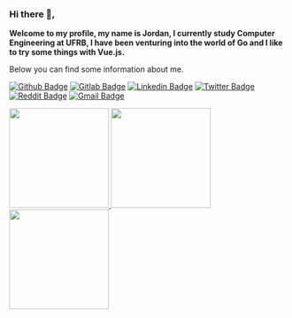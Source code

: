 ### Hi there 👋,
<div>
  <p>
     <b>Welcome to my profile, my name is Jordan, I currently study Computer Engineering at UFRB, I have been venturing into the world of Go and I like to try some things with Vue.js.</b>
  </p>
  <p>
    Below you can find some information about me.
  </p>
</div>

[![Github Badge](https://img.shields.io/badge/GitHub-100000?style=for-the-badge&logo=github&logoColor=white)](https://github.com/fagnerpsantos)
[![Gitlab Badge](https://img.shields.io/badge/GitLab-330F63?style=for-the-badge&logo=gitlab&logoColor=white)](https://gitlab.com/OliveiraJordan)
[![Linkedin Badge](https://img.shields.io/badge/LinkedIn-0077B5?style=for-the-badge&logo=linkedin&logoColor=white)](www.linkedin.com/in/jordan-silva-oliveira-8b9306200)
[![Twitter Badge](https://img.shields.io/badge/Twitter-1DA1F2?style=for-the-badge&logo=twitter&logoColor=white)](https://twitter.com/JordanSOliveira)
[![Reddit Badge](	https://img.shields.io/badge/Reddit-FF4500?style=for-the-badge&logo=reddit&logoColor=white)](https://www.reddit.com/user/JoOliveira)
[![Gmail Badge](https://img.shields.io/badge/Gmail-D14836?style=for-the-badge&logo=gmail&logoColor=white)](jordansilva102@gmail.com)



<div>
  <div>
    <a href="https://github.com/anuraghazra/github-readme-stats">
       <img height=180em src="https://github-readme-stats.vercel.app/api?username=OliveiraJ&count_private=true&show_icons=true&theme=bear&hide_border=true&include_all_commits=true" />
      <img height=180em src="https://github-readme-streak-stats.herokuapp.com?user=OliveiraJ&theme=bear&hide_border=true&date_format=M%20j%5B%2C%20Y%5D" />
    </a>
  </div>
  <div>
  <a href="https://github.com/anuraghazra/github-readme-stats">
   <img  height=180em aling=center src="https://github-readme-stats.vercel.app/api/top-langs/?username=OliveiraJ&layout=compact&theme=bear&langs_count=10&hide_border=true" />
  </a>
</div>
</div>

<!--
**OliveiraJ/OliveiraJ** is a ✨ _special_ ✨ repository because its `README.md` (this file) appears on your GitHub profile.

Here are some ideas to get you started:

- 🔭 I’m currently working on ...
- 🌱 I’m currently learning ...
- 👯 I’m looking to collaborate on ...
- 🤔 I’m looking for help with ...
- 💬 Ask me about ...
- 📫 How to reach me: ...
- 😄 Pronouns: ...
- ⚡ Fun fact: ...
-->
